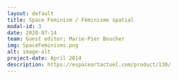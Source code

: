 ```yaml
---
layout: default
title: Space Feminism / Féminisme spatial
modal-id: 3
date: 2020-07-14
team: Guest editor; Marie-Pier Boucher
img: SpaceFeminisms.png
alt: image-alt
project-date: April 2014
description: https://espaceartactuel.com/product/130/
---
```

